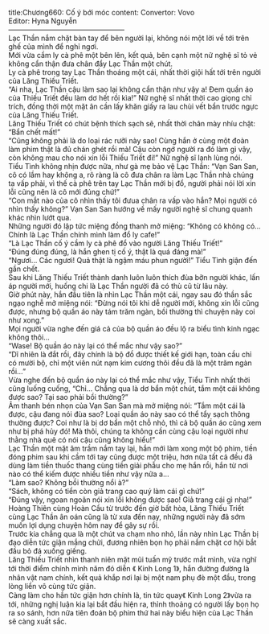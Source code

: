 title:Chương660: Cố ý bới móc
content:
Convertor: Vovo<br>Editor: Hyna Nguyễn<br>————————————————–<br>Lạc Thần nắm chặt bàn tay để bên người lại, không nói một lời về tới trên ghế của mình để nghỉ ngơi.<br>Mới vừa cầm ly cà phê một bên lên, kết quả, bên cạnh một nữ nghệ sĩ tỏ vẻ không cẩn thận đưa chân đẩy Lạc Thần một chút.<br>Ly cà phê trong tay Lạc Thần thoáng một cái, nhất thời giội hất tới trên người của Lăng Thiếu Triết.<br>“Ai nha, Lạc Thần cậu làm sao lại không cẩn thận như vậy a! Đem quần áo của Thiếu Triết đều làm dơ hết rồi kìa!” Nữ nghệ sĩ nhất thời cao giọng chỉ trích, đồng thời một mặt ân cần lấy khăn giấy ra lau chùi vết bẩn trước ngực của Lăng Thiếu Triết.<br>Lăng Thiếu Triết có chút bệnh thích sạch sẽ, nhất thời chân mày nhíu chặt: “Bẩn chết mất!”<br>“Cũng không phải là do loại rác rưỡi này sao! Cùng hắn ở cùng một đoàn làm phim thật là đủ chán ghét rồi mà! Cậu còn ngớ người ra đó làm gì vậy, còn không mau cho nói xin lỗi Thiếu Triết đi!” Nữ nghệ sĩ lạnh lùng nói.<br>Tiểu Tình không nhịn được nữa, như gà mẹ bảo vệ Lạc Thần: “Vạn San San, cô có lầm hay không a, rõ ràng là cô đưa chân ra làm Lạc Thần nhà chúng ta vấp phải, vì thế cà phê trên tay Lạc Thần mới bị đổ, người phải nói lời xin lỗi cũng nên là cô mới đúng chứ!”<br>“Con mắt nào của cô nhìn thấy tôi đưua chân ra vấp vào hắn? Mọi người có nhìn thấy không?” Vạn San San hướng về mấy người nghệ sĩ chung quanh khác nhìn lướt qua.<br>Những người đó lập tức miệng đồng thanh mở miệng: “Không có không có… Chính là Lạc Thần chính mình làm đổ ly cafe!”<br>“Là Lạc Thần cố ý cầm ly cà phê đổ vào người Lăng Thiếu Triết!”<br>“Đúng đúng đúng, là hắn ghen tị cố ý, thật là quá đáng mà!”<br>“Ngươi… Các ngươi! Quả thật là ngậm máu phun người!” Tiểu Tình giận đến gần chết.<br>Sau khi Lăng Thiếu Triết thành danh luôn luôn thích đùa bỡn người khác, lấn áp người mới, huống chi là Lạc Thần người đã có thù cũ từ lâu này.<br>Giờ phút này, hắn đầu tiên là nhìn Lạc Thần một cái, ngay sau đó thần sắc ngạo nghễ mở miệng nói: “Đừng nói tôi khi dễ người mới, không xin lỗi cũng được, nhưng bộ quần áo này tám trăm ngàn, bồi thường thì chuyện này coi như xong.”<br>Mọi người vừa nghe đến giá cả của bộ quần áo đều lộ ra biểu tình kinh ngạc không thôi…<br>“Wase! Bộ quần áo này lại có thể mắc như vậy sao?”<br>“Dĩ nhiên là đắt rồi, đây chính là bộ đồ được thiết kế giới hạn, toàn cầu chỉ có mười bộ, chỉ một viên nút nạm kim cương thôi đều đã là một trăm ngàn rồi…”<br>Vừa nghe đến bộ quần áo này lại có thể mắc như vậy, Tiểu Tình nhất thời cũng luống cuống, “Chỉ… Chẳng qua là dơ bẩn một chút, tắm một cái không được sao? Tại sao phải bồi thường?”<br>Âm thanh bén nhọn của Vạn San San mà mở miệng nói: “Tắm một cái là được, cậu đang nói đùa sao? Loại quần áo này sao có thể tẩy sạch thông thường được? Coi như là bị dơ bẩn một chỗ nhỏ, thì cả bộ quần áo cũng xem như bị phá hủy đó! Mà thôi, chúng ta không cần cùng cậu loại người như thằng nhà quê có nói cậu cũng không hiểu!”<br>Lạc Thần một mặt âm trầm nắm tay lại, hắn mới làm xong một bộ phim, tiền đóng phim sau khi cầm tới tay cũng được một triệu, hơn nữa tất cả đều đã dùng làm tiền thuốc thang cùng tiền giải phẫu cho mẹ hắn rồi, hắn từ nơi nào có thể kiếm được nhiều tiền như vậy nữa a…<br>“Làm sao? Không bồi thường nổi à?”<br>“Sách, không có tiền còn giả trang cao quý làm cái gì chứ!”<br>“Đúng vậy, ngoan ngoãn nói xin lỗi không được sao! Giả trang cái gì nha!”<br>Hoàng Thiên cùng Hoàn Cầu từ trước đến giờ bất hòa, Lăng Thiếu Triết cùng Lạc Thần ân oán cũng là từ xưa đến nay, những người này đã sớm muốn lợi dụng chuyện hôm nay để gây sự rồi.<br>Trước kia chẳng qua là một chút va chạm nho nhỏ, lần này nhìn Lạc Thần bị đạo diễn tức giận mắng chửi, đương nhiên bọn họ phải nắm chặt cơ hội bắt đầu bỏ đá xuống giếng.<br>Lăng Thiếu Triết nhìn thanh niên mặt mũi tuấn mỹ trước mắt mình, vừa nghĩ tới thời điểm chính mình năm đó diễn 《 Kinh Long 1》, hắn đường đường là nhân vật nam chính, kết quả khắp nơi lại bị một nam phụ đè một đầu, trong lòng liền vô cùng tức giận.<br>Càng làm cho hắn tức giận hơn chính là, tin tức quay《 Kinh Long 2》vừa ra tới, những nghị luận kia lại bắt đầu hiện ra, thỉnh thoảng có người lấy bọn họ ra so sánh, hơn nữa tiên đoán bộ phim thứ hai này biểu hiện của Lạc Thần sẽ càng xuất sắc.